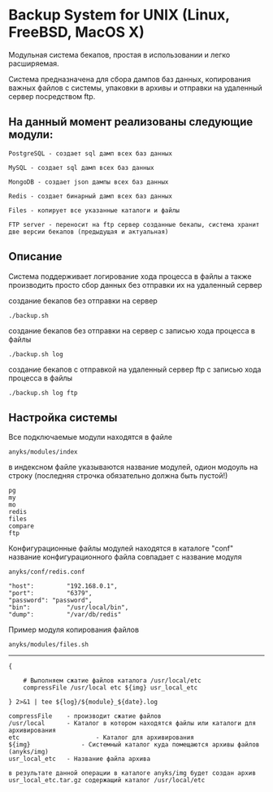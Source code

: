 Backup System for UNIX (Linux, FreeBSD, MacOS X)
===========

Модульная система бекапов, простая в использовании и легко расширяемая.

Система предназначена для сбора дампов баз данных, копирования важных файлов с системы, упаковки в архивы и отправки на удаленный сервер посредством ftp.

На данный момент реализованы следующие модули:
-------

``PostgreSQL - создает sql дамп всех баз данных``

``MySQL - создает sql дамп всех баз данных``

``MongoDB - создает json дампы всех баз данных``

``Redis - создает бинарный дамп всех баз данных``

``Files - копирует все указанные каталоги и файлы``

``FTP server - переносит на ftp сервер созданные бекапы, система хранит две версии бекапов (предыдущая и актуальная)``

Описание
-----

Система поддерживает логирование хода процесса в файлы а также производить просто сбор данных без отправки их на удаленный сервер

создание бекапов без отправки на сервер

`./backup.sh`

создание бекапов без отправки на сервер с записью хода процесса в файлы

`./backup.sh log`

создание бекапов с отправкой на удаленный сервер ftp с записью хода процесса в файлы

`./backup.sh log ftp`

Настройка системы
-----

Все подключаемые модули находятся в файле

`anyks/modules/index`

в индексном файле указываются название модулей, одион модоуль на строку (последняя строчка обязательно должна быть пустой!)

```
pg
my
mo
redis
files
compare
ftp

```

Конфигурационные файлы модулей находятся в каталоге "conf" название конфигурационного файла совпадает с название модуля

`anyks/conf/redis.conf`

```
"host":			"192.168.0.1",
"port":			"6379",
"password":	"password",
"bin":			"/usr/local/bin",
"dump":			"/var/db/redis"
```

Пример модуля копирования файлов

`anyks/modules/files.sh`

------------

```
{

	# Выполняем сжатие файлов каталога /usr/local/etc
	compressFile /usr/local etc ${img} usr_local_etc

} 2>&1 | tee ${log}/${module}_${date}.log
```

```
compressFile	- производит сжатие файлов
/usr/local		- Каталог в котором находятся файлы или каталоги для архивирования
etc						- Каталог для архивирования
${img}				- Системный каталог куда помещаются архивы файлов (anyks/img)
usr_local_etc	- Название файла архива

в результате данной операции в каталоге anyks/img будет создан архив usr_local_etc.tar.gz содержащий каталог /usr/local/etc
```
